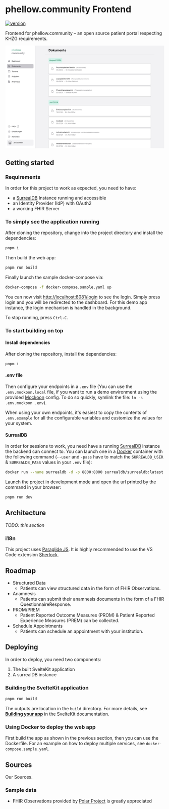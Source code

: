 # phellow.community Frontend

[![version](https://img.shields.io/badge/version-1.0.0-green.svg)](https://github.com/phellowseven/phellow-community)

Frontend for phellow.community – an open source patient portal respecting KHZG requirements.

![Screenshot of Documents page](/docs/images/02_phellow.community_Dokumente_CPU.jpeg 'Dokumenten Ansicht')

## Getting started

### Requirements

In order for this project to work as expected, you need to have:

- a [SurrealDB](https://surrealdb.com/) Instance running and accessible
- an Identity Provider (IdP) with OAuth2
- a working FHIR Server

### To simply see the application running

After cloning the repository, change into the project directory and install the dependencies:

```bash
pnpm i
```

Then build the web app:

```bash
pnpm run build
```

Finally launch the sample docker-compose via:

```bash
docker-compose -f docker-compose.sample.yaml up
```

You can now visit [http://localhost:8081/login](http://localhost:8081/login) to see the login.
Simply press login and you will be redirected to the dashboard. For this demo app instance, the
login mechanism is handled in the background.

To stop running, press `Ctrl-C`.

### To start building on top

#### Install dependencies

After cloning the repository, install the dependencies:

```bash
pnpm i
```

#### .env file

Then configure your endpoints in a `.env` file (You can use the `.env.mockoon.local` file, if you
want to run a demo environment using the provided [Mockoon](https://mockoon.com/) config. To do so
quickly, symlink the file: `ln -s .env.mockoon .env`).

When using your own endpoints, it's easiest to copy the contents of `.env.example` for all the
configurable variables and customize the values for your system.

#### SurrealDB

In order for sessions to work, you need have a running [SurrealDB](https://surrealdb.com/) instance
the backend can connect to. You can launch one in a [Docker](https://www.docker.com/) container with
the following command (`--user` and `-pass` have to match the `SURREALDB_USER` & `SURREALDB_PASS`
values in your `.env` file):

```bash
docker run --name surrealdb -d -p 8800:8000 surrealdb/surrealdb:latest start --user qlUwnyAXd --pass ig7x0lm9s9Vq4Qy -A
```

Launch the project in development mode and open the url printed by the command in your browser:

```bash
pnpm run dev
```

## Architecture

_TODO: this section_

### i18n

This project uses [Paraglide JS](https://inlang.com/m/gerre34r/library-inlang-paraglideJs). It is
highly recommended to use the VS Code extension
[Sherlock](https://marketplace.visualstudio.com/items?itemName=inlang.vs-code-extension).

## Roadmap

- Structured Data
  - Patients can view structured data in the form of FHIR Observations.
- Anamnesis
  - Patients can submit their anamnesis documents in the form of a FHIR QuestionnaireResponse.
- PROM/PREM
  - Patient Reported Outcome Measures (PROM) & Patient Reported Experience Measures (PREM) can be
    collected.
- Schedule Appointments
  - Patients can schedule an appointment with your institution.

## Deploying

In order to deploy, you need two components:

1. The built SvelteKit application
2. A surrealDB instance

### Building the SvelteKit application

```bash
pnpm run build
```

The outputs are location in the `build` directory. For more details, see
**[Building your app](https://kit.svelte.dev/docs/building-your-app)** in the SvelteKit
documentation.

### Using Docker to deploy the web app

First build the app as shown in the previous section, then you can use the Dockerfile. For an
example on how to deploy multiple services, see `docker-compose.sample.yaml`.

## Sources

Our Sources.

### Sample data

- FHIR Observations provided by
  [Polar Project](https://www.health-atlas.de/data_files/588?version=1) is greatly appreciated
